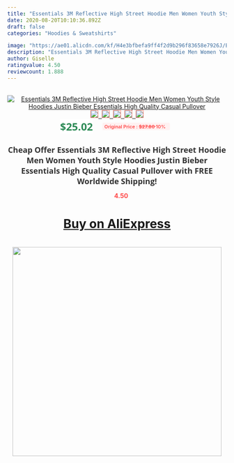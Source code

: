 ```yaml
---
title: "Essentials 3M Reflective High Street Hoodie Men Women Youth Style Hoodies Justin Bieber Essentials High Quality Casual Pullover"
date: 2020-08-20T10:10:36.892Z
draft: false
categories: "Hoodies & Sweatshirts"

image: "https://ae01.alicdn.com/kf/H4e3bfbefa9ff4f2d9b296f83658e7926J/Essentials-3M-Reflective-High-Street-Hoodie-Men-Women-Youth-Style-Hoodies-Justin-Bieber-Essentials-High-Quality.jpg"
description: "Essentials 3M Reflective High Street Hoodie Men Women Youth Style Hoodies Justin Bieber Essentials High Quality Casual Pullover"
author: Giselle
ratingvalue: 4.50
reviewcount: 1.888
---
```

<br>
<div style="text-align: center;">
<a href="https://s.click.aliexpress.com/e/_A7UIUH" target="_blank" rel="nofollow noopener noreferrer"><img alt="Essentials 3M Reflective High Street Hoodie Men Women Youth Style Hoodies Justin Bieber Essentials High Quality Casual Pullover" class="magnifier-image" src="https://ae01.alicdn.com/kf/H4e3bfbefa9ff4f2d9b296f83658e7926J/Essentials-3M-Reflective-High-Street-Hoodie-Men-Women-Youth-Style-Hoodies-Justin-Bieber-Essentials-High-Quality.jpg_640x640.jpg">
<br>
<img style="border:1px solid salmon" src="https://ae01.alicdn.com/kf/H4e3bfbefa9ff4f2d9b296f83658e7926J/Essentials-3M-Reflective-High-Street-Hoodie-Men-Women-Youth-Style-Hoodies-Justin-Bieber-Essentials-High-Quality.jpg_120x120.jpg">&nbsp;&nbsp;<img style="border:1px solid salmon" src="https://ae01.alicdn.com/kf/H482359871f844b59a1647698a066a379H/Essentials-3M-Reflective-High-Street-Hoodie-Men-Women-Youth-Style-Hoodies-Justin-Bieber-Essentials-High-Quality.jpg_120x120.jpg">&nbsp;&nbsp;<img style="border:1px solid salmon" src="https://ae01.alicdn.com/kf/H6782ff90d89f441db3259ba067681aeeV/Essentials-3M-Reflective-High-Street-Hoodie-Men-Women-Youth-Style-Hoodies-Justin-Bieber-Essentials-High-Quality.jpg_120x120.jpg">&nbsp;&nbsp;<img style="border:1px solid salmon" src="https://ae01.alicdn.com/kf/H5e46fae9c1a940cebddccdcdb6528aa3y/Essentials-3M-Reflective-High-Street-Hoodie-Men-Women-Youth-Style-Hoodies-Justin-Bieber-Essentials-High-Quality.jpg_120x120.jpg">&nbsp;&nbsp;<img style="border:1px solid salmon" src="https://ae01.alicdn.com/kf/H02330e9a6ba748ab92d76fbda03e5c546/Essentials-3M-Reflective-High-Street-Hoodie-Men-Women-Youth-Style-Hoodies-Justin-Bieber-Essentials-High-Quality.jpg_120x120.jpg"></a></div><br0>
<div style="text-align: center;"><span style="background-color: white; border: 0px; box-sizing: border-box; color: seagreen; display: inline-block; font-family: &quot;open sans&quot; , &quot;arial&quot; , &quot;helvetica&quot; , sans-serif , &quot;heiti&quot;; font-size: 24px; font-stretch: inherit; font-weight: 700; line-height: inherit; margin: 0px 10px 0px 0px; padding: 0px; vertical-align: middle;">$25.02 </span>
<span style="background: rgb(255 , 241 , 241); border-radius: 3px; border: 0px; box-sizing: border-box; color: #ff4747; display: inline-block; font-family: inherit; font-size: 12px; font-stretch: inherit; font-style: inherit; font-variant: inherit; font-weight: 600; line-height: inherit; margin: 0px; padding: 2px 5px; transform: scale(0.9); vertical-align: middle;">Original Price : <b style="text-decoration: line-through;">$27.80 </b> 10%&nbsp;&nbsp;</span></div>
<h1 style="color: #333333; display: inline-block; font-family: &quot;open sans&quot; , &quot;arial&quot; , &quot;helvetica&quot; , sans-serif , &quot;heiti&quot;; font-size: 18px; font-stretch: inherit; font-weight: 700; text-align: center;">Cheap Offer Essentials 3M Reflective High Street Hoodie Men Women Youth Style Hoodies Justin Bieber Essentials High Quality Casual Pullover with FREE Worldwide Shipping!</h1>
<div style="color: #ff4747; text-align: center;">
<img src="https://4.bp.blogspot.com/-M0ZcTcb-5uY/XleCXlxnR4I/AAAAAAAAAEc/OrjgMkXV1oMQFaCRZj5HQwOCBcu3w1FegCPcBGAYYCw/s1600/star.png" style="height: 15px;">&nbsp;<b>4.50</b></div>
<div class="button_cont" align="center"><a class="buynow_a" href="https://s.click.aliexpress.com/e/_A7UIUH" target="_blank" rel="nofollow noopener noreferrer"><H1>Buy on AliExpress</H1></a></div><br>
<div class="separator" style="clear: both; text-align: center;">
<img src="https://lh3.googleusercontent.com/-pTy5HemUv9M/XlePHvY0dAI/AAAAAAAAAE4/0nX5iRUoIWY8eMW9Dpxeirr157OZliDIgCLcBGAsYHQ/s1600/badge.gif" width="480">
</div>
